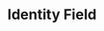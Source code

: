 ---
title: Identity Field
permalink: /patterns/datenbankschluessel/identityfield
sidebar:
    nav: datenbankschluessel
---